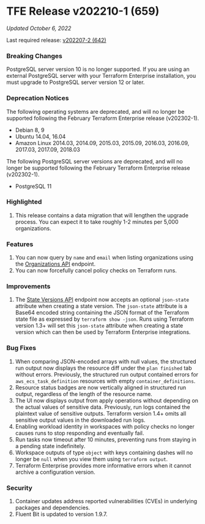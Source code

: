 # TFE Release v202210-1 (659)

_Updated October 6, 2022_

Last required release: [v202207-2 (642)](https://developer.hashicorp.com/terraform/enterprise/releases/2022/v202207-2)

### Breaking Changes

PostgreSQL server version 10 is no longer supported. If you are using an external PostgreSQL server with your Terraform Enterprise installation, you must upgrade to PostgreSQL server version 12 or later.

### Deprecation Notices

The following operating systems are deprecated, and will no longer be supported following the February Terraform Enterprise release (v202302-1).

- Debian 8, 9
- Ubuntu 14.04, 16.04
- Amazon Linux 2014.03, 2014.09, 2015.03, 2015.09, 2016.03, 2016.09, 2017.03, 2017.09, 2018.03

The following PostgreSQL server versions are deprecated, and will no longer be supported following the February Terraform Enterprise release (v202302-1).

- PostgreSQL 11

### Highlighted

1. This release contains a data migration that will lengthen the upgrade process. You can expect it to take roughly 1-2 minutes per 5,000 organizations.

### Features

1. You can now query by `name` and `email` when listing organizations using the [Organizations API](https://developer.hashicorp.com/terraform/cloud-docs/api-docs/organizations) endpoint.
1. You can now forcefully cancel policy checks on Terraform runs.

### Improvements

1. The [State Versions API](https://developer.hashicorp.com/terraform/cloud-docs/api-docs/state-versions#create-a-state-version) endpoint now accepts an optional `json-state` attribute when creating a state version. The `json-state` attribute is a Base64 encoded string containing the JSON format of the Terraform state file as expressed by `terraform show -json`. Runs using Terraform version 1.3+ will set this `json-state` attribute when creating a state version which can then be used by Terraform Enterprise integrations.

### Bug Fixes

1. When comparing JSON-encoded arrays with null values, the structured run output now displays the resource diff under the `plan finished` tab without errors. Previously, the structured run output contained errors for `aws_ecs_task_definition` resources with empty `container_definitions`.
1. Resource status badges are now vertically aligned in structured run output, regardless of the length of the resource name.
1. The UI now displays output from apply operations without depending on the actual values of sensitive data. Previously, run logs contained the plaintext value of sensitive outputs. Terraform version 1.4+ omits all sensitive output values in the downloaded run logs.
1. Enabling workload identity in workspaces with policy checks no longer causes runs to stop responding and eventually fail.
1. Run tasks now timeout after 10 minutes, preventing runs from staying in a pending state indefinitely. 
1. Workspace outputs of type `object` with keys containing dashes will no longer be `null` when you view them using `terraform output`.
1. Terraform Enterprise provides more informative errors when it cannot archive a configuration version.

### Security

1. Container updates address reported vulnerabilities (CVEs) in underlying packages and dependencies.
1. Fluent Bit is updated to version 1.9.7.

